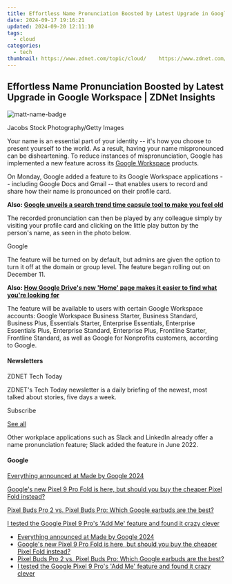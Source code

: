 ```yaml
---
title: Effortless Name Pronunciation Boosted by Latest Upgrade in Google Workspace | ZDNet Insights
date: 2024-09-17 19:16:21
updated: 2024-09-20 12:11:10
tags:
  - cloud
categories:
  - tech
thumbnail: https://www.zdnet.com/topic/cloud/    https://www.zdnet.com/a/img/resize/a4088f28c5e946e20b68f7a358b97044fa298c62/2023/12/12/fe77e6b6-04a0-46b1-aca6-e745e801272f/name-badge-gettyimages-523424970.jpg?width=170&height=96&fit=crop&auto=webp
---
```


## Effortless Name Pronunciation Boosted by Latest Upgrade in Google Workspace | ZDNet Insights

![matt-name-badge](https://www.zdnet.com/a/img/resize/b05a2805abbe07df9630b73c24c2cfb8d8602d2b/2023/12/12/09e33653-fc32-40e5-b0ef-d747af6de1be/matt-name-badge.jpg?auto=webp&width=1280)

Jacobs Stock Photography/Getty Images

Your name is an essential part of your identity -- it's how you choose to present yourself to the world. As a result, having your name mispronounced can be disheartening. To reduce instances of mispronunciation, Google has implemented a new feature across its [Google Workspace](https://www.zdnet.com/article/google-introduces-11-new-security-features-for-workspace-some-ai-powered/) products. 

On Monday, Google added a feature to its Google Workspace applications -- including Google Docs and Gmail -- that enables users to record and share how their name is pronounced on their profile card. 

**Also: [Google unveils a search trend time capsule tool to make you feel old](https://www.zdnet.com/article/google-unveils-a-search-trend-time-capsule-to-make-you-feel-old/)**

The recorded pronunciation can then be played by any colleague simply by visiting your profile card and clicking on the little play button by the person's name, as seen in the photo below. 

Google

The feature will be turned on by default, but admins are given the option to turn it off at the domain or group level. The feature began rolling out on December 11\. 

**Also: [How Google Drive's new 'Home' page makes it easier to find what you're looking for](https://www.zdnet.com/article/how-google-drives-new-home-page-makes-it-easier-to-find-what-youre-looking-for/)**

The feature will be available to users with certain Google Workspace accounts: Google Workspace Business Starter, Business Standard, Business Plus, Essentials Starter, Enterprise Essentials, Enterprise Essentials Plus, Enterprise Standard, Enterprise Plus, Frontline Starter, Frontline Standard, as well as Google for Nonprofits customers, according to Google. 

#### Newsletters

ZDNET Tech Today

ZDNET's Tech Today newsletter is a daily briefing of the newest, most talked about stories, five days a week.

 Subscribe

[See all](https://www.zdnet.com/newsletters/)

Other workplace applications such as Slack and LinkedIn already offer a name pronunciation feature; Slack added the feature in June 2022\. 

#### Google

[Everything announced at Made by Google 2024](https://www.zdnet.com/article/everything-announced-at-made-by-google-2024-pixel-9-pro-fold-gemini-watch-3-and-more/ "Everything announced at Made by Google 2024")

[Google's new Pixel 9 Pro Fold is here, but should you buy the cheaper Pixel Fold instead?](https://www.zdnet.com/article/google-pixel-9-pro-fold-vs-pixel-fold/ "Google's new Pixel 9 Pro Fold is here, but should you buy the cheaper Pixel Fold instead?")

[Pixel Buds Pro 2 vs. Pixel Buds Pro: Which Google earbuds are the best?](https://www.zdnet.com/article/pixel-buds-pro-2-vs-pixel-buds-pro-which-google-earbuds-are-the-best/ "Pixel Buds Pro 2 vs. Pixel Buds Pro: Which Google earbuds are the best?")

[I tested the Google Pixel 9 Pro's 'Add Me' feature and found it crazy clever](https://www.zdnet.com/article/the-google-pixel-9-pros-add-me-feature-is-an-ar-camera-tool-youll-actually-use/ "I tested the Google Pixel 9 Pro's 'Add Me' feature and found it crazy clever")

* [Everything announced at Made by Google 2024](https://www.zdnet.com/article/everything-announced-at-made-by-google-2024-pixel-9-pro-fold-gemini-watch-3-and-more/ "Everything announced at Made by Google 2024")
* [Google's new Pixel 9 Pro Fold is here, but should you buy the cheaper Pixel Fold instead?](https://www.zdnet.com/article/google-pixel-9-pro-fold-vs-pixel-fold/ "Google's new Pixel 9 Pro Fold is here, but should you buy the cheaper Pixel Fold instead?")
* [Pixel Buds Pro 2 vs. Pixel Buds Pro: Which Google earbuds are the best?](https://www.zdnet.com/article/pixel-buds-pro-2-vs-pixel-buds-pro-which-google-earbuds-are-the-best/ "Pixel Buds Pro 2 vs. Pixel Buds Pro: Which Google earbuds are the best?")
* [I tested the Google Pixel 9 Pro's 'Add Me' feature and found it crazy clever](https://www.zdnet.com/article/the-google-pixel-9-pros-add-me-feature-is-an-ar-camera-tool-youll-actually-use/ "I tested the Google Pixel 9 Pro's 'Add Me' feature and found it crazy clever")

<ins class="adsbygoogle"
     style="display:block"
     data-ad-format="autorelaxed"
     data-ad-client="ca-pub-7571918770474297"
     data-ad-slot="1223367746"></ins>



<ins class="adsbygoogle"
     style="display:block"
     data-ad-client="ca-pub-7571918770474297"
     data-ad-slot="8358498916"
     data-ad-format="auto"
     data-full-width-responsive="true"></ins>
